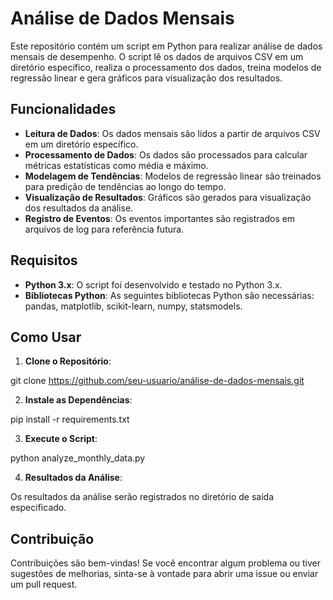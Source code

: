 # Análise de Dados Mensais

Este repositório contém um script em Python para realizar análise de dados mensais de desempenho. O script lê os dados de arquivos CSV em um diretório específico, realiza o processamento dos dados, treina modelos de regressão linear e gera gráficos para visualização dos resultados.

## Funcionalidades

- **Leitura de Dados**: Os dados mensais são lidos a partir de arquivos CSV em um diretório específico.
- **Processamento de Dados**: Os dados são processados para calcular métricas estatísticas como média e máximo.
- **Modelagem de Tendências**: Modelos de regressão linear são treinados para predição de tendências ao longo do tempo.
- **Visualização de Resultados**: Gráficos são gerados para visualização dos resultados da análise.
- **Registro de Eventos**: Os eventos importantes são registrados em arquivos de log para referência futura.

## Requisitos

- **Python 3.x**: O script foi desenvolvido e testado no Python 3.x.
- **Bibliotecas Python**: As seguintes bibliotecas Python são necessárias: pandas, matplotlib, scikit-learn, numpy, statsmodels.

## Como Usar

1. **Clone o Repositório**:

git clone https://github.com/seu-usuario/análise-de-dados-mensais.git

2. **Instale as Dependências**:

pip install -r requirements.txt

3. **Execute o Script**:

python analyze_monthly_data.py

4. **Resultados da Análise**:

Os resultados da análise serão registrados no diretório de saída especificado.

## Contribuição

Contribuições são bem-vindas! Se você encontrar algum problema ou tiver sugestões de melhorias, sinta-se à vontade para abrir uma issue ou enviar um pull request.
